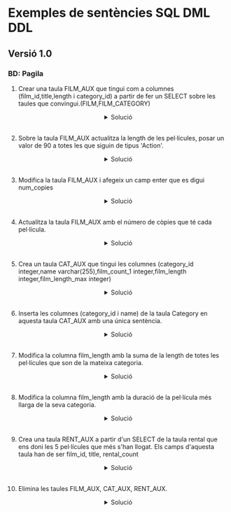 
# Exemples de sentències SQL DML DDL
## Versió 1.0 
### BD: Pagila 

1. Crear una taula FILM_AUX que tingui com a columnes (film_id,title,length i category_id) a partir de fer un SELECT sobre les taules que convingui.(FILM,FILM_CATEGORY)

<center>
<details>
    <summary>Solució</summary>

    
```sql
    CREATE TABLE FILM_AUX AS 
    (
        SELECT film_id,title,length,category_id
        FROM FILM fi
        INNER JOIN film_category fc ON fi.film_id=fc.film_id
        INNER JOIN category ca ON ca.category_id=fc.category_id
    );
```
</details>
</br>
</center>

2. Sobre la taula FILM_AUX actualitza la length de les pel·lícules, posar un valor de 90 a totes les que siguin de tipus 'Action'.

<center>
<details>
    <summary>Solució</summary>  

```sql
    UPDATE FILM_AUX fa
    SET LENGTH = 90
    FROM CATEGORY ca
    WHERE ca.category_id=fa.category_id
    AND ca.name='Action';
   
```
</details>
</br>
</center>

3. Modifica la taula FILM_AUX i afegeix un camp enter que es digui num_copies

<center>
<details>
    <summary>Solució</summary>  

```sql
    ALTER TABLE FILM_AUX
    ADD COLUMN NUMCOPIES INTEGER;
```
</details>
</br>
</center>


4. Actualitza la taula FILM_AUX amb el número de còpies que té cada pel·lícula.

<center>
<details>
    <summary>Solució</summary>  

```sql
    UPDATE FILM_AUX fa
    SET numcopies = taulaaux.numcopies
    FROM  (
        SELECT film_id,COUNT(inventory_id) taulaaux
        FROM film fi
        INNER JOIN inventory inv ON fi.film_id=inv.film_id
        GROUP BY film_id) taulaaux
    WHERE fa.film_id=taula_aux.film_id;
   
```
</details>
</br>
</center>

5. Crea un taula CAT_AUX que tingui les columnes (category_id integer,name varchar(255),film_count_1 integer,film_length integer,film_length_max integer)

<center>
<details>
    <summary>Solució</summary>  

```sql
    CREATE TABLE CAT_AUX (category_id INTEGER, name VARCHAR(255), film_count_1 INTEGER, film_length INTEGER, film_length_max INTEGER);
```
</details>
</br>
</center>

6. Inserta  les columnes (category_id i name) de la taula Category en aquesta taula CAT_AUX amb una única sentència.

<center>
<details>
    <summary>Solució</summary>  

```sql
    INSERT INTO CAT_AUX (category_id,name)
    SELECT ca.category_id,ca.name
    FROM category;
   
```
</details>
</br>
</center>

7. Modifica la columna film_length amb la suma de la length de totes les pel·lícules que son de la mateixa categoria.

<center>
<details>
    <summary>Solució</summary>  

```sql
    UPDATE CAT_AUX fa
    SET LENGTH = taulaaux.length
    FROM (
        SELECT fc.category_id,sum(fi.length)
        FROM film fi
        INNER JOIN film_category fc ON fc.film_id=fi.category_id)
        GROUP by ca.category_id
        ) taulaaux
    WHERE fa.category_id=taula_aux.category_id;
```
</details>
</br>
</center>

8. Modifica la columna film_length amb la duració de la pel·lícula més llarga de la seva categoria.

<center>
<details>
    <summary>Solució</summary>  

```sql
    UPDATE CAT_AUX fa
    SET LENGTH = taulaaux.length
    FROM (
        SELECT fc.category_id,MAX(fi.length)
        FROM film fi
        INNER JOIN film_category fc ON fc.film_id=fi.category_id)
        GROUP by ca.category_id
        ) taulaaux
    WHERE fa.category_id=taula_aux.category_id;
```
</details>
</br>
</center>

9. Crea una taula RENT_AUX a partir d'un SELECT de la taula rental que ens doni les 5 pel·lícules que més s'han llogat. Els camps d'aquesta taula han de ser film_id, title, rental_count

<center>
<details>
    <summary>Solució</summary>  

```sql
    CREATE TABLE RENT_AUX AS
    SELECT fi.film_id,fi.title,COUNT(re.rental_id)
    FROM film fi
    INNER JOIN inventory inv ON fi.film_id=inv.film_id
    INNER JOIN rental re ON re.inventory_id=inv.inventory_id
    GROUP by fi.film_id,fi.title
    ORDER BY COUNT(re.rental_id) DESC
    LIMIT 5;
   
```
</details>
</br>
</center>

10.  Elimina les taules FILM_AUX, CAT_AUX, RENT_AUX.

<center>
<details>
    <summary>Solució</summary>  

```sql
    DROP TABLE FILM_AUX;
    DROP TABLE CAT_AUX;
    DROP TABLE RENT_AUX;
   
```
</details>
</br>
</center>



